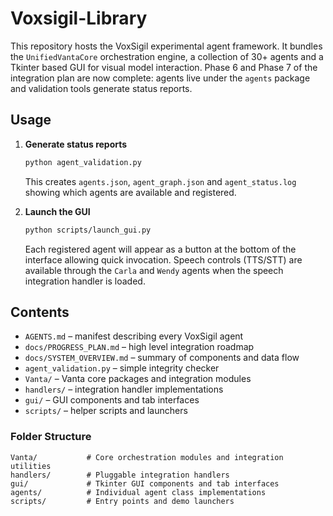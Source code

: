 # Voxsigil-Library

This repository hosts the VoxSigil experimental agent framework. It bundles the
``UnifiedVantaCore`` orchestration engine, a collection of 30+ agents and a
Tkinter based GUI for visual model interaction. Phase 6 and Phase 7 of the
integration plan are now complete: agents live under the ``agents`` package and
validation tools generate status reports.

## Usage

1. **Generate status reports**

   ```bash
   python agent_validation.py
   ```

   This creates `agents.json`, `agent_graph.json` and `agent_status.log` showing
   which agents are available and registered.

2. **Launch the GUI**

   ```bash
   python scripts/launch_gui.py
   ```

   Each registered agent will appear as a button at the bottom of the interface
   allowing quick invocation. Speech controls (TTS/STT) are available through
   the ``Carla`` and ``Wendy`` agents when the speech integration handler is
   loaded.

## Contents

* `AGENTS.md` – manifest describing every VoxSigil agent
* `docs/PROGRESS_PLAN.md` – high level integration roadmap
* `docs/SYSTEM_OVERVIEW.md` – summary of components and data flow
* `agent_validation.py` – simple integrity checker
* `Vanta/` – Vanta core packages and integration modules
* `handlers/` – integration handler implementations
* `gui/` – GUI components and tab interfaces
* `scripts/` – helper scripts and launchers

### Folder Structure

```
Vanta/           # Core orchestration modules and integration utilities
handlers/        # Pluggable integration handlers
gui/             # Tkinter GUI components and tab interfaces
agents/          # Individual agent class implementations
scripts/         # Entry points and demo launchers
```
